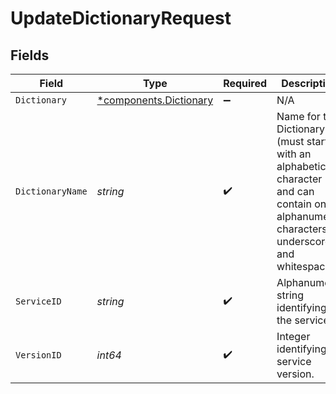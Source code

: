 # UpdateDictionaryRequest


## Fields

| Field                                                                                                                                        | Type                                                                                                                                         | Required                                                                                                                                     | Description                                                                                                                                  | Example                                                                                                                                      |
| -------------------------------------------------------------------------------------------------------------------------------------------- | -------------------------------------------------------------------------------------------------------------------------------------------- | -------------------------------------------------------------------------------------------------------------------------------------------- | -------------------------------------------------------------------------------------------------------------------------------------------- | -------------------------------------------------------------------------------------------------------------------------------------------- |
| `Dictionary`                                                                                                                                 | [*components.Dictionary](../../models/components/dictionary.md)                                                                              | :heavy_minus_sign:                                                                                                                           | N/A                                                                                                                                          |                                                                                                                                              |
| `DictionaryName`                                                                                                                             | *string*                                                                                                                                     | :heavy_check_mark:                                                                                                                           | Name for the Dictionary (must start with an alphabetic character and can contain only alphanumeric characters, underscores, and whitespace). | test_dictionary                                                                                                                              |
| `ServiceID`                                                                                                                                  | *string*                                                                                                                                     | :heavy_check_mark:                                                                                                                           | Alphanumeric string identifying the service.                                                                                                 | SU1Z0isxPaozGVKXdv0eY                                                                                                                        |
| `VersionID`                                                                                                                                  | *int64*                                                                                                                                      | :heavy_check_mark:                                                                                                                           | Integer identifying a service version.                                                                                                       | 1                                                                                                                                            |